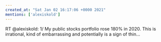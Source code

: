 ```yaml
---
created_at: "Sat Jan 02 16:17:06 +0000 2021"
mentions: ['alexiskold']
---
```


RT @alexiskold: 1/ My public stocks portfolio rose 180% in 2020. This is irrational, kind of embarrassing and potentially is a sign of thin…